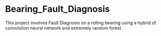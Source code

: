 # Bearing_Fault_Diagnosis
This project involves Fault Diagnosis on a rolling bearing using a hybrid of convolution neural network and extremely random forest. 
